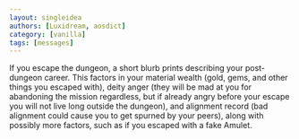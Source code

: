 ```yaml
---
layout: singleidea
authors: [Luxidream, aosdict]
category: [vanilla]
tags: [messages]
---
```

If you escape the dungeon, a short blurb prints describing your post-dungeon career. This factors in your material wealth (gold, gems, and other things you escaped with), deity anger (they will be mad at you for abandoning the mission regardless, but if already angry before your escape you will not live long outside the dungeon), and alignment record (bad alignment could cause you to get spurned by your peers), along with possibly more factors, such as if you escaped with a fake Amulet.
